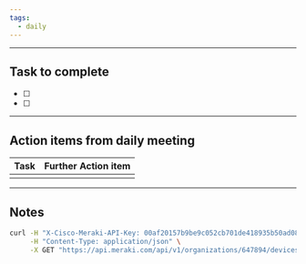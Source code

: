 ```yaml
---
tags:
  - daily
---
```

--------
## Task to complete

- [ ] 
- [ ]   

-----
##  Action items from daily meeting

| Task | Further Action item |
| ---- | ------------------- |
|      |                     |


----

## Notes

```sh
curl -H "X-Cisco-Meraki-API-Key: 00af20157b9be9c052cb701de418935b50ad0859" \
     -H "Content-Type: application/json" \
     -X GET "https://api.meraki.com/api/v1/organizations/647894/devices/availabilities"
```



